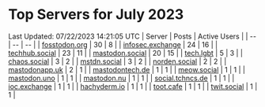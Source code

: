 # Top Servers for July 2023
Last Updated: 07/22/2023 14:21:05 UTC
| Server | Posts | Active Users |
| -- | -- | -- |
| [fosstodon.org](https://fosstodon.org/tags/PowerShell) | 30 | 8 |
| [infosec.exchange](https://infosec.exchange/tags/PowerShell) | 24 | 16 |
| [techhub.social](https://techhub.social/tags/PowerShell) | 23 | 11 |
| [mastodon.social](https://mastodon.social/tags/PowerShell) | 20 | 15 |
| [tech.lgbt](https://tech.lgbt/tags/PowerShell) | 5 | 3 |
| [chaos.social](https://chaos.social/tags/PowerShell) | 3 | 2 |
| [mstdn.social](https://mstdn.social/tags/PowerShell) | 3 | 2 |
| [norden.social](https://norden.social/tags/PowerShell) | 2 | 2 |
| [mastodonapp.uk](https://mastodonapp.uk/tags/PowerShell) | 2 | 1 |
| [mastodontech.de](https://mastodontech.de/tags/PowerShell) | 1 | 1 |
| [meow.social](https://meow.social/tags/PowerShell) | 1 | 1 |
| [mastodon.uno](https://mastodon.uno/tags/PowerShell) | 1 | 1 |
| [mastodon.nu](https://mastodon.nu/tags/PowerShell) | 1 | 1 |
| [social.tchncs.de](https://social.tchncs.de/tags/PowerShell) | 1 | 1 |
| [ioc.exchange](https://ioc.exchange/tags/PowerShell) | 1 | 1 |
| [hachyderm.io](https://hachyderm.io/tags/PowerShell) | 1 | 1 |
| [toot.cafe](https://toot.cafe/tags/PowerShell) | 1 | 1 |
| [twit.social](https://twit.social/tags/PowerShell) | 1 | 1 |

